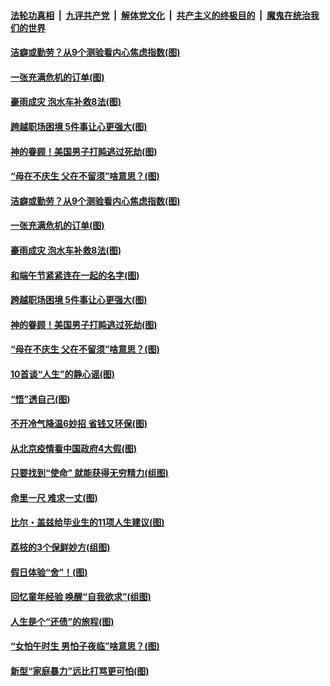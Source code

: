 

####  [法轮功真相](../../../../basic/blob/master/README.md?t=06242202) &nbsp;|&nbsp; [九评共产党](../../../../9ping.md/blob/master/README.md?t=06242202) &nbsp;|&nbsp; [解体党文化](../../../../jtdwh.md/blob/master/README.md?t=06242202)  &nbsp;|&nbsp; [共产主义的终极目的](../../../../gczydzjmd.md/blob/master/README.md?t=06242202) &nbsp;|&nbsp; [魔鬼在统治我们的世界](../../../../mgztzwmdsj.md/blob/master/README.md?t=06242202) 

#### [洁癖或勤劳？从9个测验看内心焦虑指数(图)](../pages/p8/937558.md?t=06242202) 

#### [一张充满危机的订单(图)](../pages/p8/936981.md?t=06242202) 

#### [豪雨成灾 泡水车补救8法(图)](../pages/p8/937526.md?t=06242202) 

#### [跨越职场困境 5件事让心更强大(图)](../pages/p8/937375.md?t=06242202) 

#### [神的眷顾！美国男子打盹逃过死劫(图)](../pages/p8/936985.md?t=06242202) 

#### [“母在不庆生 父在不留须”啥意思？(图)](../pages/p8/937234.md?t=06242202) 

#### [洁癖或勤劳？从9个测验看内心焦虑指数(图)](../pages/p8/937558.md?t=06242202) 

#### [一张充满危机的订单(图)](../pages/p8/936981.md?t=06242202) 

#### [豪雨成灾 泡水车补救8法(图)](../pages/p8/937526.md?t=06242202) 

#### [和端午节紧紧连在一起的名字(图)](../pages/p8/937448.md?t=06242202) 

#### [跨越职场困境 5件事让心更强大(图)](../pages/p8/937375.md?t=06242202) 

#### [神的眷顾！美国男子打盹逃过死劫(图)](../pages/p8/936985.md?t=06242202) 

#### [“母在不庆生 父在不留须”啥意思？(图)](../pages/p8/937234.md?t=06242202) 

#### [10首谈“人生”的静心谣(图)](../pages/p8/936965.md?t=06242202) 

#### [“悟”透自己(图)](../pages/p8/936972.md?t=06242202) 

#### [不开冷气降温6妙招 省钱又环保(图)](../pages/p8/937329.md?t=06242202) 

#### [从北京疫情看中国政府4大假(图)](../pages/p8/937196.md?t=06242202) 

#### [只要找到“使命” 就能获得无穷精力(组图)](../pages/p8/937159.md?t=06242202) 

#### [命里一尺 难求一丈(图)](../pages/p8/936782.md?t=06242202) 

#### [比尔・盖兹给毕业生的11项人生建议(图)](../pages/p8/936231.md?t=06242202) 

#### [荔枝的3个保鲜妙方(组图)](../pages/p8/936950.md?t=06242202) 

#### [假日体验“舍”！(图)](../pages/p8/937183.md?t=06242202) 

#### [回忆童年经验 唤醒“自我欲求”(组图)](../pages/p8/937082.md?t=06242202) 

#### [人生是个“还债”的旅程(图)](../pages/p8/936768.md?t=06242202) 

#### [“女怕午时生 男怕子夜临”啥意思？(图)](../pages/p8/937081.md?t=06242202) 

#### [新型“家庭暴力”远比打骂更可怕(图)](../pages/p8/936230.md?t=06242202) 

